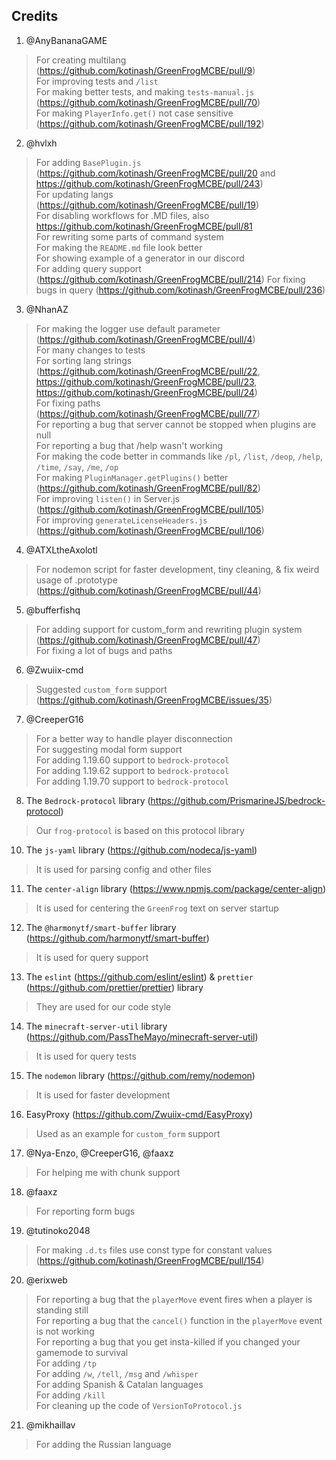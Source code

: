 ## Credits

1. @AnyBananaGAME

> For creating multilang (https://github.com/kotinash/GreenFrogMCBE/pull/9) <br>
> For improving tests and `/list` <br>
> For making better tests, and making `tests-manual.js` (https://github.com/kotinash/GreenFrogMCBE/pull/70) <br>
> For making `PlayerInfo.get()` not case sensitive (https://github.com/kotinash/GreenFrogMCBE/pull/192)

2. @hvlxh

> For adding `BasePlugin.js` (https://github.com/kotinash/GreenFrogMCBE/pull/20 and https://github.com/kotinash/GreenFrogMCBE/pull/243) <br>
> For updating langs (https://github.com/kotinash/GreenFrogMCBE/pull/19) <br>
> For disabling workflows for .MD files, also https://github.com/kotinash/GreenFrogMCBE/pull/81 <br>
> For rewriting some parts of command system <br>
> For making the `README.md` file look better <br>
> For showing example of a generator in our discord <br>
> For adding query support (https://github.com/kotinash/GreenFrogMCBE/pull/214)
> For fixing bugs in query (https://github.com/kotinash/GreenFrogMCBE/pull/236)

3. @NhanAZ

> For making the logger use default parameter (https://github.com/kotinash/GreenFrogMCBE/pull/4) <br>
> For many changes to tests <br>
> For sorting lang strings (https://github.com/kotinash/GreenFrogMCBE/pull/22, https://github.com/kotinash/GreenFrogMCBE/pull/23, https://github.com/kotinash/GreenFrogMCBE/pull/24) <br>
> For fixing paths (https://github.com/kotinash/GreenFrogMCBE/pull/77) <br>
> For reporting a bug that server cannot be stopped when plugins are null <br>
> For reporting a bug that /help wasn't working <br>
> For making the code better in commands like `/pl`, `/list`, `/deop`, `/help`, `/time`, `/say`, `/me`, `/op` <br>
> For making `PluginManager.getPlugins()` better (https://github.com/kotinash/GreenFrogMCBE/pull/82) <br>
> For improving `listen()` in Server.js (https://github.com/kotinash/GreenFrogMCBE/pull/105) <br>
> For improving `generateLicenseHeaders.js` (https://github.com/kotinash/GreenFrogMCBE/pull/106)

4. @ATXLtheAxolotl

> For nodemon script for faster development, tiny cleaning, & fix weird usage of .prototype (https://github.com/kotinash/GreenFrogMCBE/pull/44)

5. @bufferfishq

> For adding support for custom_form and rewriting plugin system (https://github.com/kotinash/GreenFrogMCBE/pull/47) <br>
> For fixing a lot of bugs and paths <br>

6. @Zwuiix-cmd

> Suggested `custom_form` support (https://github.com/kotinash/GreenFrogMCBE/issues/35) <br>

7. @CreeperG16

> For a better way to handle player disconnection <br>
> For suggesting modal form support <br>
> For adding 1.19.60 support to `bedrock-protocol` <br>
> For adding 1.19.62 support to `bedrock-protocol` <br>
> For adding 1.19.70 support to `bedrock-protocol`

8. The `Bedrock-protocol` library (https://github.com/PrismarineJS/bedrock-protocol)

> Our `frog-protocol` is based on this protocol library

10. The `js-yaml` library (https://github.com/nodeca/js-yaml)

> It is used for parsing config and other files

11. The `center-align` library (https://www.npmjs.com/package/center-align)

> It is used for centering the `GreenFrog` text on server startup

12. The `@harmonytf/smart-buffer` library (https://github.com/harmonytf/smart-buffer)

> It is used for query support

13. The `eslint` (https://github.com/eslint/eslint) & `prettier` (https://github.com/prettier/prettier) library

> They are used for our code style

14. The `minecraft-server-util` library (https://github.com/PassTheMayo/minecraft-server-util)

> It is used for query tests

15. The `nodemon` library (https://github.com/remy/nodemon)

> It is used for faster development

16. EasyProxy (https://github.com/Zwuiix-cmd/EasyProxy)

> Used as an example for `custom_form` support

17. @Nya-Enzo, @CreeperG16, @faaxz

> For helping me with chunk support

18. @faaxz

> For reporting form bugs

19. @tutinoko2048

> For making `.d.ts` files use const type for constant values (https://github.com/kotinash/GreenFrogMCBE/pull/154)

20. @erixweb

> For reporting a bug that the `playerMove` event fires when a player is standing still <br>
> For reporting a bug that the `cancel()` function in the `playerMove` event is not working <br>
> For reporting a bug that you get insta-killed if you changed your gamemode to survival <br>
> For adding `/tp` <br>
> For adding `/w`, `/tell`, `/msg` and `/whisper` <br>
> For adding Spanish & Catalan languages <br>
> For adding `/kill` <br>
> For cleaning up the code of `VersionToProtocol.js`

21. @mikhaillav

> For adding the Russian language
